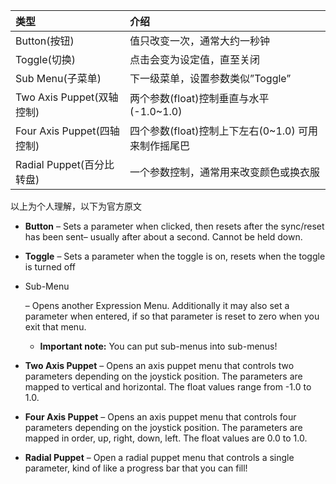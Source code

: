
| 类型                       | 介绍                                                |
| :------------------------- | :-------------------------------------------------- |
| Button(按钮)               | 值只改变一次，通常大约一秒钟                        |
| Toggle(切换)               | 点击会变为设定值，直至关闭                          |
| Sub Menu(子菜单)           | 下一级菜单，设置参数类似”Toggle”                    |
| Two Axis Puppet(双轴控制)  | 两个参数(float)控制垂直与水平(-1.0~1.0)             |
| Four Axis Puppet(四轴控制) | 四个参数(float)控制上下左右(0~1.0) 可用来制作摇尾巴 |
| Radial Puppet(百分比转盘)  | 一个参数控制，通常用来改变颜色或换衣服              |

以上为个人理解，以下为官方原文

- **Button** – Sets a parameter when clicked, then resets after the sync/reset has been sent– usually after about a second. Cannot be held down.

- **Toggle** – Sets a parameter when the toggle is on, resets when the toggle is turned off

- Sub-Menu

  – Opens another Expression Menu. Additionally it may also set a parameter when entered, if so that parameter is reset to zero when you exit that menu.

  - **Important note:** You can put sub-menus into sub-menus!

- **Two Axis Puppet** – Opens an axis puppet menu that controls two parameters depending on the joystick position. The parameters are mapped to vertical and horizontal. The float values range from -1.0 to 1.0.

- **Four Axis Puppet** – Opens an axis puppet menu that controls four parameters depending on the joystick position. The parameters are mapped in order, up, right, down, left. The float values are 0.0 to 1.0.

- **Radial Puppet** – Open a radial puppet menu that controls a single parameter, kind of like a progress bar that you can fill!